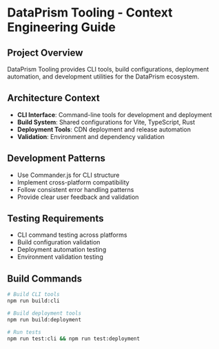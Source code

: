 # DataPrism Tooling - Context Engineering Guide

## Project Overview
DataPrism Tooling provides CLI tools, build configurations, deployment automation, and development utilities for the DataPrism ecosystem.

## Architecture Context
- **CLI Interface**: Command-line tools for development and deployment
- **Build System**: Shared configurations for Vite, TypeScript, Rust
- **Deployment Tools**: CDN deployment and release automation
- **Validation**: Environment and dependency validation

## Development Patterns
- Use Commander.js for CLI structure
- Implement cross-platform compatibility
- Follow consistent error handling patterns
- Provide clear user feedback and validation

## Testing Requirements
- CLI command testing across platforms
- Build configuration validation
- Deployment automation testing
- Environment validation testing

## Build Commands
```bash
# Build CLI tools
npm run build:cli

# Build deployment tools
npm run build:deployment

# Run tests
npm run test:cli && npm run test:deployment
```
